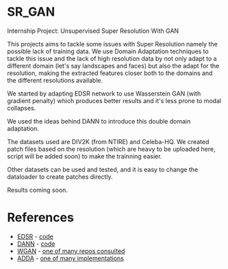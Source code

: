 # SR_GAN
Internship Project: Unsupervised Super Resolution With GAN 

This projects aims to tackle some issues with Super Resolution namely the possible lack of training data. 
We use Domain Adaptation techniques to tackle this issue and the lack of high resolution data by not only adapt to a different
domain (let's say landscapes and faces) but also the adapt for the resolution, making the extracted features closer both to the domains
and the different resolutions available.


We started by adapting EDSR network to use Wasserstein GAN (with gradient penalty) which produces better results and it's less prone to modal collapses.

We used the ideas behind DANN to introduce this double domain adaptation.

The datasets used are DIV2K (from NTIRE) and Celeba-HQ. We created patch files based on the resolution (which are heavy to be uploaded here, script will be added soon) to 
make the trainning easier. 

Other datasets can be used and tested, and it is easy to change the dataloader to create patches directly.

Results coming soon.


# References 

 * [EDSR](https://arxiv.org/pdf/1707.02921.pdf) - [code](https://github.com/thstkdgus35/EDSR-PyTorch)
 * [DANN](https://arxiv.org/pdf/1505.07818.pdf) - [code](https://github.com/CuthbertCai/pytorch_DANN)
 * [WGAN](https://arxiv.org/pdf/1701.07875.pdf) - [one of many repos consulted](https://github.com/caogang/wgan-gp/blob/master/gan_toy.py)
 * [ADDA](https://arxiv.org/pdf/1702.05464.pdf) - [one of many implementations](https://github.com/corenel/pytorch-adda)

